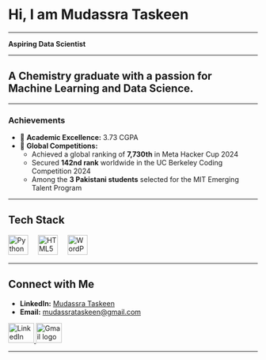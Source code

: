 # Hi, I am Mudassra Taskeen

---

**Aspiring Data Scientist**

<!-- About Me Section -->

---

## A Chemistry graduate with a passion for Machine Learning and Data Science.

---

### Achievements

- 🥇 **Academic Excellence:** 3.73 CGPA  
- 🌟 **Global Competitions:**  
  - Achieved a global ranking of **7,730th** in Meta Hacker Cup 2024  
  - Secured **142nd rank** worldwide in the UC Berkeley Coding Competition 2024  
  - Among the **3 Pakistani students** selected for the MIT Emerging Talent Program  

---

## Tech Stack

<div align="left">
  <img src="https://cdn.jsdelivr.net/gh/devicons/devicon/icons/python/python-original.svg" height="40" alt="Python logo" />
  <img width="12" />
  <img src="https://cdn.jsdelivr.net/gh/devicons/devicon/icons/html5/html5-original.svg" height="40" alt="HTML5 logo" />
  <img width="12" />
  <img src="https://cdn.jsdelivr.net/gh/devicons/devicon/icons/wordpress/wordpress-original.svg" height="40" alt="WordPress logo" />
</div>

---

## Connect with Me

- **LinkedIn:** [Mudassra Taskeen](https://www.linkedin.com/in/mudassra-taskeen)  
- **Email:** [mudassrataskeen@gmail.com](mailto:mudassrataskeen@gmail.com)

<div align="left">
  <a href="https://www.linkedin.com/in/mudassra-taskeen" target="_blank">
    <img src="https://raw.githubusercontent.com/maurodesouza/profile-readme-generator/master/src/assets/icons/social/linkedin/default.svg" width="52" height="40" alt="LinkedIn logo" />
  </a>
  <a href="mailto:mudassrataskeen@gmail.com">
    <img src="https://raw.githubusercontent.com/maurodesouza/profile-readme-generator/master/src/assets/icons/social/gmail/default.svg" width="52" height="40" alt="Gmail logo" />
  </a>
</div>

---

